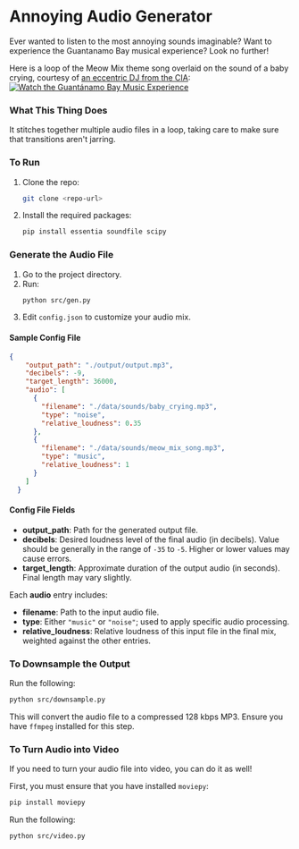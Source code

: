 # Annoying Audio Generator

Ever wanted to listen to the most annoying sounds imaginable? Want to experience the Guantanamo Bay musical experience? Look no further!

Here is a loop of the Meow Mix theme song overlaid on the sound of a baby crying, courtesy of [an eccentric DJ from the CIA](https://www.theguardian.com/world/2008/jun/19/usa.guantanamo):
[![Watch the Guantánamo Bay Music Experience](https://img.youtube.com/vi/oP2nsX5EufY/0.jpg)](https://www.youtube.com/watch?v=oP2nsX5EufY)


### What This Thing Does
It stitches together multiple audio files in a loop, taking care to make sure that transitions aren't jarring. 

### To Run
1. Clone the repo:
   ```bash
   git clone <repo-url>
   ```
2. Install the required packages:
   ```bash
   pip install essentia soundfile scipy
   ```

### Generate the Audio File
1. Go to the project directory.
2. Run:
   ```bash
   python src/gen.py
   ```
3. Edit `config.json` to customize your audio mix.

#### Sample Config File
```json
{
    "output_path": "./output/output.mp3",
    "decibels": -9,
    "target_length": 36000,
    "audio": [
      {
        "filename": "./data/sounds/baby_crying.mp3",
        "type": "noise",
        "relative_loudness": 0.35
      },
      {
        "filename": "./data/sounds/meow_mix_song.mp3",
        "type": "music",
        "relative_loudness": 1
      }
    ]
  }
```

#### Config File Fields
- **output_path**: Path for the generated output file.
- **decibels**: Desired loudness level of the final audio (in decibels). Value should be generally in the range of `-35` to `-5`. Higher or lower values may cause errors.
- **target_length**: Approximate duration of the output audio (in seconds). Final length may vary slightly.

Each **audio** entry includes:
- **filename**: Path to the input audio file.
- **type**: Either `"music"` or `"noise"`; used to apply specific audio processing.
- **relative_loudness**: Relative loudness of this input file in the final mix, weighted against the other entries.

### To Downsample the Output
Run the following:
```bash
python src/downsample.py
```
This will convert the audio file to a compressed 128 kbps MP3. Ensure you have `ffmpeg` installed for this step.

### To Turn Audio into Video
If you need to turn your audio file into video, you can do it as well!

First, you must ensure that you have installed `moviepy`:
```bash
pip install moviepy
```

Run the following:
```bash
python src/video.py
```